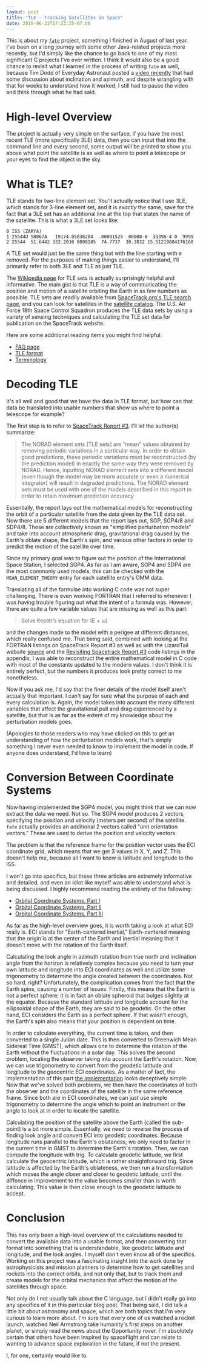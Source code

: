 ```yaml
---
layout: post
title: "TLE - Tracking Satellites in Space"
date: 2019-06-22T17:23:35-07:00
---
```


This is about my [`fate`](https://github.com/AgentTroll/fate)
project, something I finished in August of last year. I've
been on a long journey with some other Java-related
projects more recently, but I'd simply like the chance to
go back to one of my most significant C projects I've ever
written. I think it would also be a good chance to revisit
what I learned in the process of writing `fate` as well,
because Tim Dodd of Everyday Astronaut posted a [video
recently](https://youtu.be/kB-GKvdydho) that had some
discussion about inclination and azimuth, and despite
wrangling with that for weeks to understand how it worked,
I still had to pause the video and think through what he
had said.

# High-level Overview

The project is actually very simple on the surface, if you
have the most recent TLE (more specifically 3LE) data, then
you can input that into the command line and every second,
some output will be printed to show you above what point
the satellite is as well as where to point a telescope or
your eyes to find the object in the sky.

# What is TLE?

TLE stands for two-line element set. You'll actually notice
that I use 3LE, which stands for 3-line element set, and it
is *exactly* the same, save for the fact that a 3LE set has
an additional line at the top that states the name of the
satellite. This is what a 3LE set looks like:

```
0 ISS (ZARYA)
1 25544U 98067A   19174.05036204  .00001525  00000-0  33398-4 0  9995
2 25544  51.6442 332.2030 0008185  74.7737  30.3832 15.51219884176168
```

A TLE set would just be the same thing but with the line
starting with `0` removed. For the purposes of
making things easier to understand, I'll primarily refer
to both 3LE and TLE as just TLE.

The [Wikipedia page](https://en.wikipedia.org/wiki/Two-line_element_set)
for TLE sets is actually surprisingly helpful and
informative. The main gist is that TLE is a way of
communicating the position and motion of a satellite
orbiting the Earth in as few numbers as possible. TLE sets
are readily available from [SpaceTrack.org's TLE search
page](https://www.space-track.org/#/tle), and you can look
for satellites in the [satellite catalog](https://www.space-track.org/#/catalog).
The U.S. Air Force 18th Space Control Squadron produces
the TLE data sets by using a variety of sensing techniques
and calculating the TLE set data for publication on the
SpaceTrack website.

Here are some additional reading items you might find
helpful:

  - [FAQ page](https://www.space-track.org/documentation#/faq)
  - [TLE format](https://www.space-track.org/documentation#tle)
  - [Terminology](https://www.space-track.org/documentation#legend)

# Decoding TLE

It's all well and good that we have the data in TLE format,
but how can that data be translated into usable numbers
that show us where to point a telescope for example?

The first step is to refer to
[SpaceTrack Report #3](https://www.celestrak.com/NORAD/documentation/spacetrk.pdf).
I'll let the author(s) summarize:

> The NORAD element sets [TLE sets] are “mean” values
obtained by removing periodic variations in a particular
way. In order to obtain good predictions, these periodic
variations must be reconstructed (by the prediction model)
in exactly the same way they were removed by NORAD. Hence,
inputting NORAD element sets into a different model (even
though the model may be more accurate or even a numerical
integrator) will result in degraded predictions. The NORAD
element sets must be used with one of the models described
in this report in order to retain maximum prediction
accuracy

Essentially, the report lays out the mathematical models
for reconstructing the orbit of a particular satellite
from the data given by the TLE data set. Now there are
5 different models that the report lays out, SGP, SGP4/8
and SDP4/8. These are collectively known as "simplified
perturbation models" and take into account atmospheric
drag, gravitational drag caused by the Earth's oblate
shape, the Earth's spin, and various other factors in order
to predict the motion of the satellite over time.

Since my primary goal was to figure out the position of
the International Space Station, I selected SGP4. As far as
I am aware, SGP4 and SDP4 are the most commonly used
models, this can be checked with the `MEAN_ELEMENT_THEORY`
entry for each satellite entry's OMM data.

Translating all of the formulae into working C code was
not super challenging. There is even working FORTRAN that
I referred to whenever I was having trouble figuring out
what the intent of a formula was. However, there are quite
a few variable values that are missing as well as this
part:

> Solve Kepler’s equation for (E + ω)

and the changes made to the model with a perigee at
different distances, which really confused me. That being
said, combined with looking at the FORTRAN listings on
SpaceTrack Report #3 as well as with the LizardTail website
[source](https://www.lizard-tail.com/isana/tle/lib/sgp4.js)
and the
[Revisiting Spacetrack Report #3](https://www.celestrak.com/publications/AIAA/2006-6753/AIAA-2006-6753.pdf)
code listings in the appendix, I was able to reconstruct
the entire mathematical model in C code with most of the
constants updated to the modern values. I don't think it is
entirely perfect, but the numbers it produces look pretty
correct to me nonetheless.

Now if you ask me, I'd say that the finer details of the
model itself aren't actually that important. I can't say
for sure what the purpose of each and every calculation is.
Again, the model takes into account the many different
variables that affect the gravitational pull and drag
experienced by a satellite, but that is as far as the
extent of my knowledge about the perturbation models goes.

(Apologies to those readers who may have clicked on this to
get an understanding of how the perturbation models work,
that's simply something I never even needed to know to
implement the model in code. If anyone does understand, I'd
love to learn)

# Conversion Between Coordinate Systems

Now having implemented the SGP4 model, you might think that
we can now extract the data we need. Not so. The SGP4 model
produces 2 vectors, specifying the position and velocity
(meters per second) of the satellite. `fate` actually
provides an additional 2 vectors called "unit orientation
vectors." These are used  to derive the position and
velocity vectors.

The problem is that the reference frame for the
position vector uses the ECI coordinate grid, which means
that we get 3 values in X, Y, and Z. This doesn't help me,
because all I want to know is latitude and longitude to the
ISS.

I won't go into specifics, but these three articles are
extremely informative and detailed, and even an idiot like
myself was able to understand what is being discussed. I
highly recommend reading the entirety of the following:

  - [Orbital Coordinate Systems, Part I](https://www.celestrak.com/columns/v02n01/)
  - [Orbital Coordinate Systems, Part II](https://www.celestrak.com/columns/v02n02/)
  - [Orbital Coordinate Systems, Part III](https://www.celestrak.com/columns/v02n03/)

As far as the high-level overview goes, it is worth taking
a look at what ECI really is. ECI stands for
"Earth-centered inertial," Earth-centered meaning that the
origin is at the center of the Earth and inertial meaning
that it doesn't move with the rotation of the Earth itself.

Calculating the look angle in azimuth rotation from true
north and inclination angle from the horizon is relatively
complex because you need to turn your own latitude and
longitude into ECI coordinates as well and utilize some
trigonometry to determine the angle created between the
coordinates. Not so hard, right? Unfortunately, the
complication comes from the fact that the Earth spins,
causing a number of issues. Firstly, this means that the
Earth is not a perfect sphere; it is in fact an oblate
spheroid that bulges slightly at the equator. Because the
standard latitude and longitude account for the ellipsoidal
shape of the Earth, they are said to be geodetic. On the
other hand, ECI considers the Earth as a perfect sphere.
If that wasn't enough, the Earth's spin also means that
your position is dependent on time.

In order to calculate everything, the current time is
taken, and then converted to a single Julian date. This is
then converted to Greenwich Mean Sidereal Time (GMST),
which allows one to determine the rotation of the Earth
without the fluctuations in a solar day. This solves the
second problem, locating the observer taking into account
the Earth's rotation. Now, we can use trigonometry to
convert from the geodetic latitude and longitude to the
geocentric ECI coordinates. As a matter of fact, the
implementation of this part
[the implementation](https://github.com/AgentTroll/fate/blob/70311dab1664ffa3278c4af0e3f8f96f859f9efc/eci.c#L12-L22)
looks deceptively simple. Now that we've solved both
problems, we then have the coordinates of both the observer
and the coordinates of the satellite in the same reference
frame. Since both are in ECI coordinates, we can just use
simple trigonometry to determine the angle which to point
an instrument or the angle to look at in order to locate
the satellite.

Calculating the position of the satellite above the Earth
(called the sub-point) is a bit more simple. Essentially,
we need to reverse the process of finding look angle and
convert ECI into geodetic coordinates. Because longitude
runs parallel to the Earth's oblateness, we only need to
factor in the current time in GMST to determine the Earth's
rotation. Then, we can compute the longitude with trig.
To calculate geodetic latitude, we first calculate the
geocentric latitude, which is rather straightforward trig.
Since latitude is affected by the Earth's oblateness, we
then run a transformation which moves the angle closer
and closer to geodetic latitude, until the diffence in
improvement to the value becomes smaller than is worth
calculating. This value is then close enough to the
geodetic latitude to accept.

# Conclusion

This has only been a high-level overview of the
calculations needed to convert the available data into a
usable format, and then converting that format into
something that is understandable, like geodetic latitude
and longitude, and the look angles. I myself don't even
know all of the specifics. Working on this project was a
fascinating insight into the work done by astrophysicists
and mission planners to determine how to get satellites and
rockets into the correct orbits, and not only that, but to
track them and create models for the orbital mechanics that
affect the motion of the satellites through space.

Not only do I not usually talk about the C language, but I
didn't really go into any specifics of it in this
particular blog post. That being said, I did talk a little
bit about astronomy and space, which are both topics that
I'm very curious to learn more about. I'm sure that every
one of us watched a rocket launch, watched Neil Armstrong
take humanity's first steps on another planet, or simply
read the news about the Opportunity rover. I'm absolutely
certain that others have been inspired by spaceflight and
can relate to wanting to advance space exploration in the
future, if not the present.

I, for one, certainly would like to.
